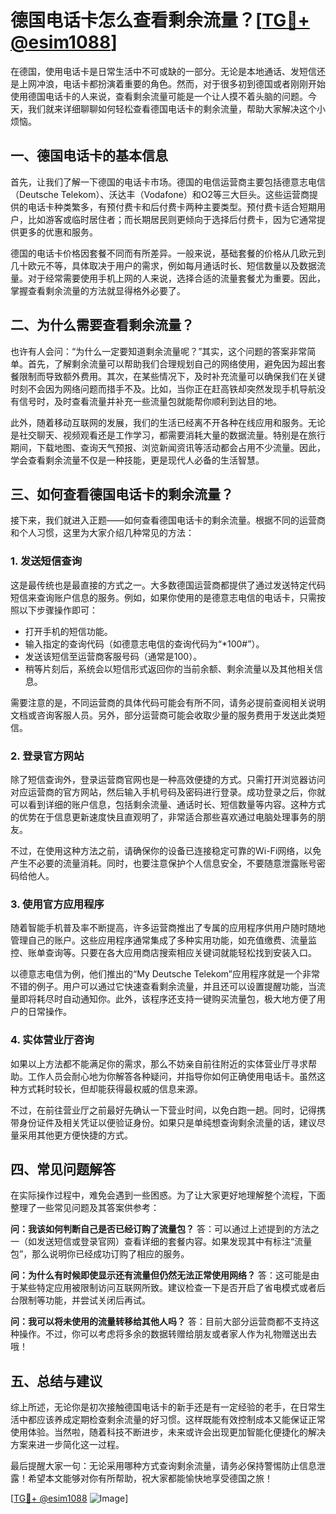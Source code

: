 # 德国电话卡怎么查看剩余流量？[[TG💪+ @esim1088](https://t.me/s/esim1088)]

在德国，使用电话卡是日常生活中不可或缺的一部分。无论是本地通话、发短信还是上网冲浪，电话卡都扮演着重要的角色。然而，对于很多初到德国或者刚刚开始使用德国电话卡的人来说，查看剩余流量可能是一个让人摸不着头脑的问题。今天，我们就来详细聊聊如何轻松查看德国电话卡的剩余流量，帮助大家解决这个小烦恼。

## 一、德国电话卡的基本信息

首先，让我们了解一下德国的电话卡市场。德国的电信运营商主要包括德意志电信（Deutsche Telekom）、沃达丰（Vodafone）和O2等三大巨头。这些运营商提供的电话卡种类繁多，有预付费卡和后付费卡两种主要类型。预付费卡适合短期用户，比如游客或临时居住者；而长期居民则更倾向于选择后付费卡，因为它通常提供更多的优惠和服务。

德国的电话卡价格因套餐不同而有所差异。一般来说，基础套餐的价格从几欧元到几十欧元不等，具体取决于用户的需求，例如每月通话时长、短信数量以及数据流量。对于经常需要使用手机上网的人来说，选择合适的流量套餐尤为重要。因此，掌握查看剩余流量的方法就显得格外必要了。

## 二、为什么需要查看剩余流量？

也许有人会问：“为什么一定要知道剩余流量呢？”其实，这个问题的答案非常简单。首先，了解剩余流量可以帮助我们合理规划自己的网络使用，避免因为超出套餐限制而导致额外费用。其次，在某些情况下，及时补充流量可以确保我们在关键时刻不会因为网络问题而措手不及。比如，当你正在赶高铁却突然发现手机导航没有信号时，及时查看流量并补充一些流量包就能帮你顺利到达目的地。

此外，随着移动互联网的发展，我们的生活已经离不开各种在线应用和服务。无论是社交聊天、视频观看还是工作学习，都需要消耗大量的数据流量。特别是在旅行期间，下载地图、查询天气预报、浏览新闻资讯等活动都会占用不少流量。因此，学会查看剩余流量不仅是一种技能，更是现代人必备的生活智慧。

## 三、如何查看德国电话卡的剩余流量？

接下来，我们就进入正题——如何查看德国电话卡的剩余流量。根据不同的运营商和个人习惯，这里为大家介绍几种常见的方法：

### 1. 发送短信查询

这是最传统也是最直接的方式之一。大多数德国运营商都提供了通过发送特定代码短信来查询账户信息的服务。例如，如果你使用的是德意志电信的电话卡，只需按照以下步骤操作即可：

- 打开手机的短信功能。
- 输入指定的查询代码（如德意志电信的查询代码为“*100#”）。
- 发送该短信至运营商客服号码（通常是100）。
- 稍等片刻后，系统会以短信形式返回你的当前余额、剩余流量以及其他相关信息。

需要注意的是，不同运营商的具体代码可能会有所不同，请务必提前查阅相关说明文档或咨询客服人员。另外，部分运营商可能会收取少量的服务费用于发送此类短信。

### 2. 登录官方网站

除了短信查询外，登录运营商官网也是一种高效便捷的方式。只需打开浏览器访问对应运营商的官方网站，然后输入手机号码及密码进行登录。成功登录之后，你就可以看到详细的账户信息，包括剩余流量、通话时长、短信数量等内容。这种方式的优势在于信息更新速度快且直观明了，非常适合那些喜欢通过电脑处理事务的朋友。

不过，在使用这种方法之前，请确保你的设备已连接稳定可靠的Wi-Fi网络，以免产生不必要的流量消耗。同时，也要注意保护个人信息安全，不要随意泄露账号密码给他人。

### 3. 使用官方应用程序

随着智能手机普及率不断提高，许多运营商推出了专属的应用程序供用户随时随地管理自己的账户。这些应用程序通常集成了多种实用功能，如充值缴费、流量监控、账单查询等。只要在各大应用商店搜索相应关键词就能轻松找到安装入口。

以德意志电信为例，他们推出的“My Deutsche Telekom”应用程序就是一个非常不错的例子。用户可以通过它快速查看剩余流量，并且还可以设置提醒功能，当流量即将耗尽时自动通知你。此外，该程序还支持一键购买流量包，极大地方便了用户的日常操作。

### 4. 实体营业厅咨询

如果以上方法都不能满足你的需求，那么不妨亲自前往附近的实体营业厅寻求帮助。工作人员会耐心地为你解答各种疑问，并指导你如何正确使用电话卡。虽然这种方式耗时较长，但却能获得最权威的信息来源。

不过，在前往营业厅之前最好先确认一下营业时间，以免白跑一趟。同时，记得携带身份证件及相关凭证以便验证身份。如果只是单纯想查询剩余流量的话，建议尽量采用其他更方便快捷的方式。

## 四、常见问题解答

在实际操作过程中，难免会遇到一些困惑。为了让大家更好地理解整个流程，下面整理了一些常见问题及其答案供参考：

**问：我该如何判断自己是否已经订购了流量包？**
答：可以通过上述提到的方法之一（如发送短信或登录官网）查看详细的套餐内容。如果发现其中有标注“流量包”，那么说明你已经成功订购了相应的服务。

**问：为什么有时候即使显示还有流量但仍然无法正常使用网络？**
答：这可能是由于某些特定应用被限制访问互联网所致。建议检查一下是否开启了省电模式或者后台限制等功能，并尝试关闭后再试。

**问：我可以将未使用的流量转移给其他人吗？**
答：目前大部分运营商都不支持这种操作。不过，你可以考虑将多余的数据转赠给朋友或者家人作为礼物赠送出去哦！

## 五、总结与建议

综上所述，无论你是初次接触德国电话卡的新手还是有一定经验的老手，在日常生活中都应该养成定期检查剩余流量的好习惯。这样既能有效控制成本又能保证正常使用体验。当然啦，随着科技不断进步，未来或许会出现更加智能化便捷化的解决方案来进一步简化这一过程。

最后提醒大家一句：无论采用哪种方式查询剩余流量，请务必保持警惕防止信息泄露！希望本文能够对你有所帮助，祝大家都能愉快地享受德国之旅！

[[TG💪+ @esim1088](https://t.me/s/esim1088) ![Image](https://i.postimg.cc/4NQfJmqS/Snipaste-2025-05-13-00-14-12.png)]